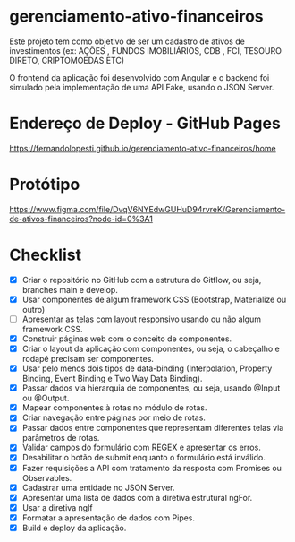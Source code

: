 # gerenciamento-ativo-financeiros

Este projeto tem como objetivo de ser um cadastro de ativos de investimentos (ex: AÇÕES , FUNDOS IMOBILIÁRIOS, CDB , FCI, TESOURO DIRETO, CRIPTOMOEDAS ETC)


O frontend da aplicação foi desenvolvido com Angular e o backend foi simulado pela implementação de uma API Fake, usando o JSON Server.

# Endereço de Deploy - GitHub Pages

https://fernandolopesti.github.io/gerenciamento-ativo-financeiros/home

# Protótipo

https://www.figma.com/file/DvqV6NYEdwGUHuD94rvreK/Gerenciamento-de-ativos-financeiros?node-id=0%3A1

# Checklist

- [x] Criar o repositório no GitHub com a estrutura do Gitflow, ou seja, branches main e develop.
- [x] Usar componentes de algum framework CSS (Bootstrap, Materialize ou outro)
- [ ] Apresentar as telas com layout responsivo usando ou não algum framework CSS.
- [x] Construir páginas web com o conceito de componentes.
- [x] Criar o layout da aplicação com componentes, ou seja, o cabeçalho e rodapé precisam ser componentes.
- [x] Usar pelo menos dois tipos de data-binding (Interpolation, Property Binding, Event Binding e Two Way Data Binding).
- [x] Passar dados via hierarquia de componentes, ou seja, usando @Input ou @Output.
- [x] Mapear componentes à rotas no módulo de rotas.
- [x] Criar navegação entre páginas por meio de rotas.
- [x] Passar dados entre componentes que representam diferentes telas via parâmetros de rotas.
- [x] Validar campos do formulário com REGEX e apresentar os erros.
- [x] Desabilitar o botão de submit enquanto o formulário está inválido.
- [x] Fazer requisições a API com tratamento da resposta com Promises ou Observables.
- [x] Cadastrar uma entidade no JSON Server.
- [x] Apresentar uma lista de dados com a diretiva estrutural ngFor.
- [x] Usar a diretiva ngIf
- [x] Formatar a apresentação de dados com Pipes.
- [X] Build e deploy da aplicação.
